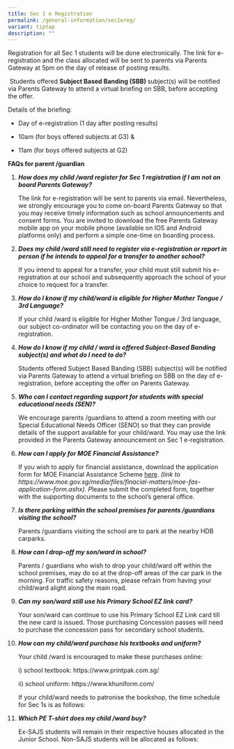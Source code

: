```yaml
---
title: Sec 1 e Registration
permalink: /general-information/sec1ereg/
variant: tiptap
description: ""
---
```

<p>Registration for all Sec 1 students will be done electronically. The link for e-registration and the class allocated will be sent to parents via Parents Gateway at 5pm on the day of release of posting results.</p><p>&nbsp;Students offered <strong>Subject Based Banding (SBB) </strong>subject(s) will be notified via Parents Gateway to attend a virtual briefing on SBB, before accepting the offer.</p><p>Details of the briefing:</p><ul data-tight="true" class="tight"><li><p>Day of e-registration (1 day after posting results)</p></li><li><p>10am (for boys offered subjects at G3) &amp;</p></li><li><p>11am (for boys offered subjects at G2)&nbsp;</p></li></ul><p><strong>FAQs for parent /guardian</strong></p><ol data-tight="true" class="tight"><li><p><strong><em>How does my child /ward register for Sec 1 registration if I am not on board Parents Gateway? </em></strong></p><p>The link for e-registration will be sent to parents via email. Nevertheless, we strongly encourage you to come on-board Parents Gateway so that you may receive timely information such as school announcements and consent forms. You are invited to download the free Parents Gateway mobile app on your mobile phone (available on IOS and Android platforms only) and perform a simple one-time on boarding process.</p><p></p></li><li><p><strong><em>Does my child /ward still need to register via e-registration or report in person if he intends to appeal for a transfer to another school?&nbsp; </em></strong></p><p>If you intend to appeal for a transfer, your child must still submit his e-registration at our school and subsequently approach the school of your choice to request for a transfer.</p><p></p></li><li><p><strong><em>How do I know if my child/ward is eligible for Higher Mother Tongue / 3rd Language? </em></strong></p><p>If your child /ward is eligible for Higher Mother Tongue / 3rd language, our subject co-ordinator will be contacting you on the day of e-registration.</p><p></p></li><li><p><strong><em>How do I know if my child / ward is offered Subject-Based Banding subject(s) and what do I need to do? </em></strong></p><p>Students offered Subject Based Banding (SBB) subject(s) will be notified via Parents Gateway to attend a virtual briefing on SBB on the day of e-registration, before accepting the offer on Parents Gateway. &nbsp;</p><p></p></li><li><p><strong><em>Who can I contact regarding support for students with special educational needs (SEN)? </em></strong></p><p>We encourage parents /guardians to attend a zoom meeting with our Special Educational Needs Officer (SENO) so that they can provide details of the support available for your child/ward. You may use the link provided in the Parents Gateway announcement on Sec 1 e-registration.&nbsp;</p><p></p></li><li><p><strong><em>How can I apply for MOE Financial Assistance? </em></strong></p><p>If you wish to apply for financial assistance, download the application form for MOE Financial Assistance Scheme <u>here</u>. <em>(link to</em> <em><a rel="noopener noreferrer nofollow" target="_blank">https://www.moe.gov.sg/media/files/finacial-matters/moe-fas-application-form.ashx</a>). P</em>lease submit the completed form, together with the supporting documents to the school’s general office.&nbsp;</p><p></p></li><li><p><strong><em> Is there parking within the school premises for parents /guardians visiting the school? </em></strong></p><p>Parents /guardians visiting the school are to park at the nearby HDB carparks.</p><p></p></li><li><p><strong><em>How can I drop-off my son/ward in school? </em></strong></p><p>Parents / guardians who wish to drop your child/ward off within the school premises, may do so at the drop-off areas of the car park in the morning. For traffic safety reasons, please refrain from having your child/ward alight along the main road. &nbsp;&nbsp;</p><p></p></li><li><p><strong><em>Can my son/ward still use his Primary School EZ link card? </em></strong></p><p>Your son/ward can continue to use his Primary School EZ Link card till the new card is issued. Those purchasing Concession passes will need to purchase the concession pass for secondary school students.</p><p></p></li><li><p><strong><em>How can my child/ward purchase his textbooks and uniform?</em></strong> </p><p>Your child /ward is encouraged to make these purchases online: &nbsp;</p><p>i) school textbook: <a rel="noopener noreferrer nofollow" target="_blank">https://www.printpak.com.sg/</a></p><p>ii) school uniform: <a rel="noopener noreferrer nofollow" target="_blank">https://www.khuniform.com/</a></p><p></p><p>If your child/ward needs to patronise the bookshop, the time schedule for Sec 1s is as follows:</p><p></p></li><li><p><strong><em>Which PE T-shirt does my child /ward buy? </em></strong></p><p>Ex-SAJS students will remain in their respective houses allocated in the Junior School. Non-SAJS students will be allocated as follows:</p></li></ol><p></p><p></p><p></p>